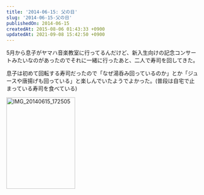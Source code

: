 ```yaml
---
title: '2014-06-15: 父の日'
slug: '2014-06-15-父の日'
publishedOn: 2014-06-15
createdAt: 2015-08-06 01:43:33 +0900
updatedAt: 2021-09-08 15:42:50 +0900
---
```

5月から息子がヤマハ音楽教室に行ってるんだけど、新入生向けの記念コンサートみたいなのがあったのでそれに一緒に行ったあと、二人で寿司を回してきた。

息子は初めて回転する寿司だったので「なぜ湯呑み回っているのか」とか「ジュースや唐揚げも回っている」と楽しんでいたようでよかった。(普段は自宅で止まっている寿司を食べている)

<a href="https://www.flickr.com/photos/96615262@N06/14250745968" title="IMG_20140615_172505 by Kenichi TAKAHASHI, on Flickr"><img src="https://farm6.staticflickr.com/5475/14250745968_75f1eff284_m.jpg" width="180" height="240" alt="IMG_20140615_172505"></a>
